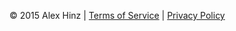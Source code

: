 &copy; 2015 Alex Hinz \| [Terms of Service]({{site.baseurl}}terms_of_service.html) \| [Privacy Policy]({{site.baseurl}}privacy_policy.html)
